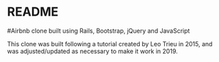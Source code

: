 # README


#Airbnb clone built using Rails, Bootstrap, jQuery and JavaScript


This clone was built following a tutorial created by Leo Trieu in 2015,
and was adjusted/updated as necessary to make it work in 2019.

